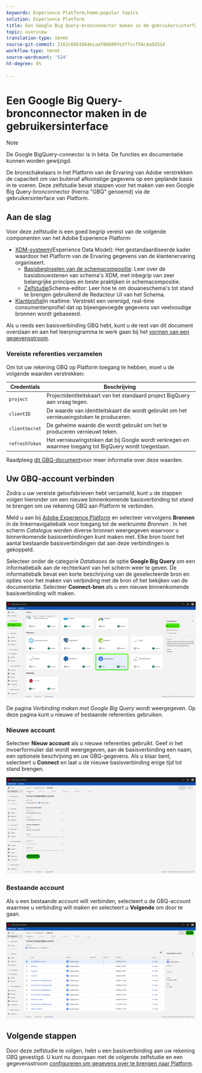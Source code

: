 ```yaml
---
keywords: Experience Platform;home;popular topics
solution: Experience Platform
title: Een Google Big Query-bronconnector maken in de gebruikersinterface
topic: overview
translation-type: tm+mt
source-git-commit: 2162c66b1664ecaaf0b609fe3f7ccf58c4a5d31d
workflow-type: tm+mt
source-wordcount: '524'
ht-degree: 0%

---
```



# Een Google Big Query-bronconnector maken in de gebruikersinterface

> [!NOTE]
> De Google BigQuery-connector is in bèta. De functies en documentatie kunnen worden gewijzigd.

De bronschakelaars in het Platform van de Ervaring van Adobe verstrekken de capaciteit om van buitenaf afkomstige gegevens op een geplande basis in te voeren. Deze zelfstudie bevat stappen voor het maken van een Google Big Query-bronconnector (hierna &quot;GBQ&quot; genoemd) via de gebruikersinterface van Platform.

## Aan de slag

Voor deze zelfstudie is een goed begrip vereist van de volgende componenten van het Adobe Experience Platform:

* [XDM-systeem](../../../../../xdm/home.md)(Experience Data Model): Het gestandaardiseerde kader waardoor het Platform van de Ervaring gegevens van de klantenervaring organiseert.
   * [Basisbeginselen van de schemacompositie](../../../../../xdm/schema/composition.md): Leer over de basisbouwstenen van schema&#39;s XDM, met inbegrip van zeer belangrijke principes en beste praktijken in schemacompositie.
   * [Zelfstudie](../../../../../xdm/tutorials/create-schema-ui.md)Schema-editor: Leer hoe te om douaneschema&#39;s tot stand te brengen gebruikend de Redacteur UI van het Schema.
* [Klantprofiel](../../../../../profile/home.md)in realtime: Verstrekt een verenigd, real-time consumentenprofiel dat op bijeengevoegde gegevens van veelvoudige bronnen wordt gebaseerd.

Als u reeds een basisverbinding GBQ hebt, kunt u de rest van dit document overslaan en aan het leerprogramma te werk gaan bij het [vormen van een gegevensstroom](../../dataflow/databases.md).

### Vereiste referenties verzamelen

Om tot uw rekening GBQ op Platform toegang te hebben, moet u de volgende waarden verstrekken:

| Credentials | Beschrijving |
| ---------- | ----------- |
| `project` | Projectidentiteitskaart van het standaard project BigQuery aan vraag tegen. |
| `clientID` | De waarde van identiteitskaart die wordt gebruikt om het vernieuwingstoken te produceren. |
| `clientSecret` | De geheime waarde die wordt gebruikt om het te produceren vernieuwt teken. |
| `refreshToken` | Het vernieuwingstoken dat bij Google wordt verkregen en waarmee toegang tot BigQuery wordt toegestaan. |

Raadpleeg [dit GBQ-document](https://cloud.google.com/storage/docs/json_api/v1/how-tos/authorizing)voor meer informatie over deze waarden.

## Uw GBQ-account verbinden

Zodra u uw vereiste geloofsbrieven hebt verzameld, kunt u de stappen volgen hieronder om een nieuwe binnenkomende basisverbinding tot stand te brengen om uw rekening GBQ aan Platform te verbinden.

Meld u aan bij <a href="https://platform.adobe.com" target="_blank">Adobe Experience Platform</a> en selecteer vervolgens **Bronnen** in de linkernavigatiebalk voor toegang tot de werkruimte *Bronnen* . In het scherm *Catalogus* worden diverse bronnen weergegeven waarvoor u binnenkomende basisverbindingen kunt maken met. Elke bron toont het aantal bestaande basisverbindingen dat aan deze verbindingen is gekoppeld.

Selecteer onder de categorie *Databases* de optie **Google Big Query** om een informatiebalk aan de rechterkant van het scherm weer te geven. De informatiebalk bevat een korte beschrijving van de geselecteerde bron en opties voor het maken van verbinding met de bron of het bekijken van de documentatie. Selecteer **Connect-bron** als u een nieuwe binnenkomende basisverbinding wilt maken.

![](../../../../images/tutorials/create/google-big-query/sources-catalog.png)

De pagina *Verbinding maken met Google Big Query* wordt weergegeven. Op deze pagina kunt u nieuwe of bestaande referenties gebruiken.

### Nieuwe account

Selecteer **Nieuw account** als u nieuwe referenties gebruikt. Geef in het invoerformulier dat wordt weergegeven, aan de basisverbinding een naam, een optionele beschrijving en uw GBQ-gegevens. Als u klaar bent, selecteert u **Connect** en laat u de nieuwe basisverbinding enige tijd tot stand brengen.

![](../../../../images/tutorials/create/google-big-query/gbq-new-credentials.png)

### Bestaande account

Als u een bestaande account wilt verbinden, selecteert u de GBQ-account waarmee u verbinding wilt maken en selecteert u **Volgende** om door te gaan.

![](../../../../images/tutorials/create/google-big-query/gbq-existing-credentials.png)

## Volgende stappen

Door deze zelfstudie te volgen, hebt u een basisverbinding aan uw rekening GBQ gevestigd. U kunt nu doorgaan met de volgende zelfstudie en een gegevensstroom [configureren om gegevens over te brengen naar Platform](../../dataflow/databases.md).